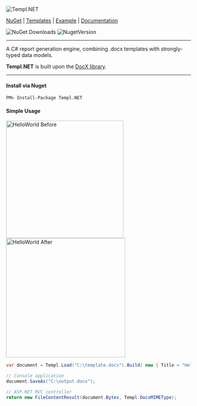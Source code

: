 <img alt="Templ.NET" src="https://dl.dropboxusercontent.com/u/39512614/github/templ-dot-net/templ.net.png">

[NuGet](https://www.nuget.org/packages/Templ.NET) | [Templates](https://github.com/CPonty/templ-dot-net/tree/master/Examples/ConsoleApp/Templates) | [Example](https://github.com/CPonty/templ-dot-net/tree/master/Examples/ConsoleApp) | [Documentation](https://github.com/CPonty/templ-dot-net/tree/master/Templ.NET)

<img alt="NuGet Downloads" src="https://img.shields.io/nuget/dt/Templ.NET.svg" /> <img alt="NugetVersion" src="https://img.shields.io/nuget/v/Templ.NET.svg" />

***

A C# report generation engine, combining .docx templates with strongly-typed data models.

**Templ.NET** is built upon the [DocX library](https://github.com/WordDocX/DocX).

***

#### Install via Nuget
```
PM> Install-Package Templ.NET
```

#### Simple Usage

<img alt="HelloWorld Before" src="https://dl.dropboxusercontent.com/u/39512614/github/templ-dot-net/examples-before.PNG" width="320">
<img alt="HelloWorld After" src="https://dl.dropboxusercontent.com/u/39512614/github/templ-dot-net/examples-after.PNG" width="325">

```C#
var document = Templ.Load("C:\template.docx").Build( new { Title = "Hello World!" });

// Console application
document.SaveAs("C:\output.docx");

// ASP.NET MVC controller 
return new FileContentResult(document.Bytes, Templ.DocxMIMEType);
```

